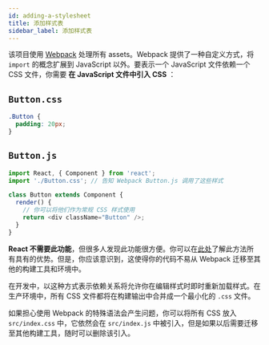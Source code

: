 ```yaml
---
id: adding-a-stylesheet
title: 添加样式表
sidebar_label: 添加样式表
---
```


该项目使用 [Webpack](https://webpack.js.org/) 处理所有 assets。Webpack 提供了一种自定义方式，将 `import` 的概念扩展到 JavaScript 以外。要表示一个 JavaScript 文件依赖一个 CSS 文件，你需要 **在 JavaScript 文件中引入 CSS** ：

## `Button.css`

```css
.Button {
  padding: 20px;
}
```

## `Button.js`

```js
import React, { Component } from 'react';
import './Button.css'; // 告知 Webpack Button.js 调用了这些样式

class Button extends Component {
  render() {
    // 你可以将他们作为常规 CSS 样式使用
    return <div className="Button" />;
  }
}
```

**React 不需要此功能**，但很多人发现此功能很方便。你可以在[此处](https://medium.com/seek-blog/block-element-modifying-your-javascript-components-d7f99fcab52b)了解此方法所有具有的优势。但是，你应该意识到，这使得你的代码不易从 Webpack 迁移至其他的构建工具和环境中。

在开发中，以这种方式表示依赖关系将允许你在编辑样式时即时重新加载样式。在生产环境中，所有 CSS 文件都将在构建输出中合并成一个最小化的 `.css` 文件。

如果担心使用 Webpack 的特殊语法会产生问题，你可以将所有 CSS 放入 `src/index.css` 中，它依然会在 `src/index.js` 中被引入，但是如果以后需要迁移至其他构建工具，随时可以删除该引入。
